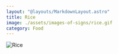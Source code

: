 ```yaml
---
layout: "@layouts/MarkdownLayout.astro"
title: Rice
image: ./assets/images-of-signs/rice.gif
category: Food
---
```


![Rice](@signs/rice.gif)
